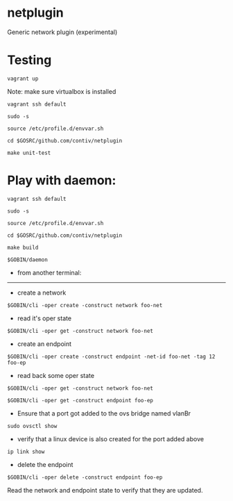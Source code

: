 netplugin
=========

Generic network plugin (experimental)

Testing
=======

`vagrant up`

Note: make sure virtualbox is installed

`vagrant ssh default`

`sudo -s`

`source /etc/profile.d/envvar.sh`

`cd $GOSRC/github.com/contiv/netplugin`

`make unit-test`

Play with daemon:
=================
`vagrant ssh default`

`sudo -s`

`source /etc/profile.d/envvar.sh`

`cd $GOSRC/github.com/contiv/netplugin`

`make build`

`$GOBIN/daemon`

- from another terminal:
--------------------------
- create a network

`$GOBIN/cli -oper create -construct network foo-net`

- read it's oper state

`$GOBIN/cli -oper get -construct network foo-net`

- create an endpoint

`$GOBIN/cli -oper create -construct endpoint -net-id foo-net -tag 12 foo-ep`

- read back some oper state

`$GOBIN/cli -oper get -construct network foo-net`

`$GOBIN/cli -oper get -construct endpoint foo-ep`

- Ensure that a port got added to the ovs bridge named vlanBr

`sudo ovsctl show`

- verify that a linux device is also created for the port added above

`ip link show`

- delete the endpoint

`$GOBIN/cli -oper delete -construct endpoint foo-ep`

Read the network and endpoint state to verify that they are updated.
